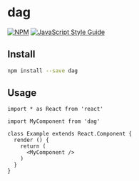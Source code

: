 # dag

>

[![NPM](https://img.shields.io/npm/v/dag.svg)](https://www.npmjs.com/package/dag) [![JavaScript Style Guide](https://img.shields.io/badge/code_style-standard-brightgreen.svg)](https://standardjs.com)

## Install

```bash
npm install --save dag
```

## Usage

```tsx
import * as React from 'react'

import MyComponent from 'dag'

class Example extends React.Component {
  render () {
    return (
      <MyComponent />
    )
  }
}
```
